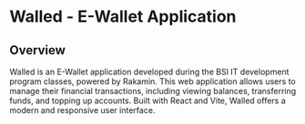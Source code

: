 # Walled - E-Wallet Application

## Overview

Walled is an E-Wallet application developed during the BSI IT development program classes, powered by Rakamin. This web application allows users to manage their financial transactions, including viewing balances, transferring funds, and topping up accounts. Built with React and Vite, Walled offers a modern and responsive user interface.
